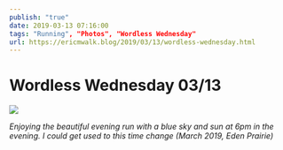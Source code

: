 ```yaml
---
publish: "true"
date: 2019-03-13 07:16:00
tags: "Running", "Photos", "Wordless Wednesday"
url: https://ericmwalk.blog/2019/03/13/wordless-wednesday.html
---
```


# Wordless Wednesday 03/13

![](https://ericmwalk.blog/uploads/2022/504ea91567.jpg)

*Enjoying the beautiful evening run with a blue sky and sun at 6pm in the evening. I could get used to this time change (March 2019, Eden Prairie)*
